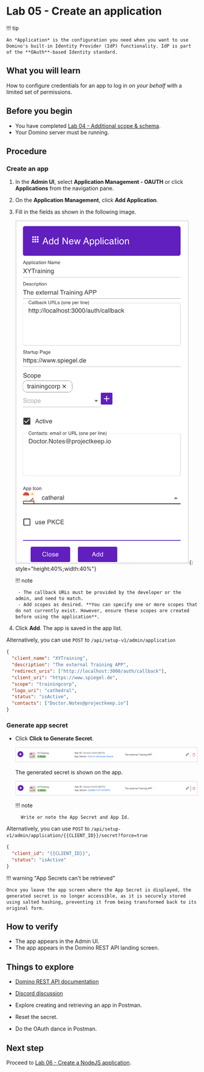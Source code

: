 # Lab 05 - Create an application

!!! tip

    An *Application* is the configuration you need when you want to use Domino's built-in Identity Provider (IdP) functionality. IdP is part of the **OAuth**-based Identity standard.

## What you will learn

How to configure credentials for an app to log in *on your behalf* with a limited set of permissions.

## Before you begin

- You have completed [Lab 04 - Additional scope & schema](lab-04.md).
- Your Domino server must be running.

## Procedure

### Create an app

1. In the **Admin UI**, select **Application Management - OAUTH** or click **Applications** from the navigation pane.
2. On the **Application Management**, click **Add Application**.
3. Fill in the fields as shown in the following image.

    ![Create application](img/createApp.png){: style="height:40%;width:40%"}

    !!! note

        - The callback URLs must be provided by the developer or the admin, and need to match.
        - Add scopes as desired. **You can specify one or more scopes that do not currently exist. However, ensure these scopes are created before using the application**.

4. Click **Add**. The app is saved in the app list.

Alternatively, you can use `POST` to `/api/setup-v1/admin/application`

```json
{
  "client_name": "XYTraining",
  "description": "The external Training APP",
  "redirect_uris": ["http://localhost:3000/auth/callback"],
  "client_uri": "https://www.spiegel.de",
  "scope": "trainingcorp",
  "logo_uri": "cathedral",
  "status": "isActive",
  "contacts": ["Doctor.Notes@projectkeep.io"]
}
```

### Generate app secret

- Click **Click to Generate Secret**.

    ![Create a secret](img/Secret01.png)

    The generated secret is shown on the app.

    ![See secret](img/Secret02.png)

    !!! note

        Write or note the App Secret and App Id.


Alternatively, you can use `POST` to `/api/setup-v1/admin/application/{{CLIENT_ID}}/secret?force=true`

```json
{
  "client_id": "{{CLIENT_ID}}",
  "status": "isActive"
}
```

!!! warning "App Secrets can't be retrieved"

    Once you leave the app screen where the App Secret is displayed, the generated secret is no longer accessible, as it is securely stored using salted hashing, preventing it from being transformed back to its original form.

## How to verify

- The app appears in the Admin UI.
- The app appears in the Domino REST API landing screen.

## Things to explore

- [Domino REST API documentation](https://opensource.hcltechsw.com/Domino-rest-api/index.html)

- [Discord discussion](https://discord.com/invite/jmRHpDRnH4)

- Explore creating and retrieving an app in Postman.
- Reset the secret.
- Do the OAuth dance in Postman.

## Next step

Proceed to [Lab 06 - Create a NodeJS application](lab-06.md).

<!--
Rationale: "Application" is the configuration you need when you want to use Domino's build in Identity Provider (IdP) functionality. IdP is part of the **OAuth** based Identity standard

## Duration 10 min

## What you will learn

Configure credentials, so an application can login _on your behalf_ with a limited set of permissions. Needed for lab 6.

## Prerequisites

- Lab 04 completed
- Domino running

## Steps in  creating app in Admin UI

1. Go to **Application** navigation pane and click **Add Application**.
2. Fill in the fields according to below image.

    ![Create application](img/createApp.png)

    - The callback URLs need to be provided by the application developer/admin and need to match
    - Add scopes as desired

    !!! note "Scopes need to exist"
        
        You can specify one or more scopes that don't exist (yet). Just make sure they do once the application shall be used.

3. Click **Add**. The app save in the app list.

Alternative `POST` to `/api/setup-v1/admin/application`

```json
{
  "client_name": "XYTraining",
  "description": "The external Training APP",
  "redirect_uris": ["http://localhost:3000/auth/callback"],
  "client_uri": "https://www.spiegel.de",
  "scope": "trainingcorp",
  "logo_uri": "cathedral",
  "status": "isActive",
  "contacts": ["Doctor.Notes@projectkeep.io"]
}
```

### Generate Application Secret

1. Click **Click to Generate Secret**. 

    ![Create a secret](img/Secret01.png)


2. The generated secret will be shown on the app.

    ![See secret](img/Secret02.png)

    !!!note
        Write or note the App Secret and App Id.


Alternative `POST` to `/api/setup-v1/admin/application/{{CLIENT_ID}}/secret?force=true`

```json
{
  "client_id": "{{CLIENT_ID}}",
  "status": "isActive"
}
```

!!! warning "App Secrets can't be retrieved"

    Once you switch away from the App screen where you saw the "App Secret", it is gone. We store and save it salted and hashed and can't transform it back

## How to check

- App shows up in Admin UI.
- App shows up in landing screen.

## Things to explore

- [Domino REST API documentation](https://opensource.hcltechsw.com/Domino-rest-api/index.html)

- [Discord discussion](https://discord.com/invite/jmRHpDRnH4)

- Explore creating / retrieving app in Postman.
- Reset the secret.
- Do the OAuth dance in Postman.
-->